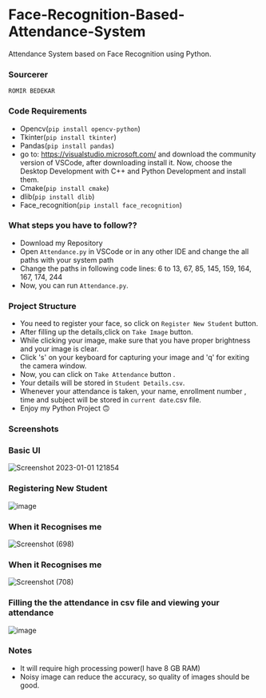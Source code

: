 # Face-Recognition-Based-Attendance-System

Attendance System based on Face Recognition using Python.  

### Sourcerer
`ROMIR BEDEKAR`


### Code Requirements
- Opencv(`pip install opencv-python`)
- Tkinter(`pip install tkinter`)
- Pandas(`pip install pandas`)
- go to: https://visualstudio.microsoft.com/ and download the community version of VSCode, after downloading install it. Now, choose the Desktop Development with C++ and Python Development and install them.
- Cmake(`pip install cmake`)
- dlib(`pip install dlib`)
- Face_recognition(`pip install face_recognition`)

### What steps you have to follow??
- Download my Repository 
- Open `Attendance.py` in VSCode or in any other IDE and change the all paths with your system path
- Change the paths in following code lines:
6 to 13,
67,
85,
145,
159,
164,
167,
174,
244
- Now, you can run `Attendance.py`.

### Project Structure

- You need to register your face, so click on `Register New Student` button.
- After filling up the details,click on `Take Image` button.
- While clicking your image, make sure that you have proper brightness and your image is clear.
- Click 's' on your keyboard for capturing your image and 'q' for exiting the camera window.
- Now, you can click on `Take Attendance` button .
- Your details will be stored in `Student Details.csv`.
- Whenever your attendance is taken, your name, enrollment number , time and subject will be stored in `current date`.csv file.
- Enjoy my Python Project 🙃 

### Screenshots

### Basic UI
![Screenshot 2023-01-01 121854](https://user-images.githubusercontent.com/115364885/210163088-9449c06d-d311-416e-b008-727b1800e364.png)

### Registering New Student
![image](https://user-images.githubusercontent.com/115364885/210163302-16f97c16-4912-465a-bb70-d51bb8622828.png)

### When it Recognises me
![Screenshot (698)](https://user-images.githubusercontent.com/115364885/210163242-00d68c1d-1a97-4cfd-81e7-fc5b5a49ccba.png)

### When it Recognises me
![Screenshot (708)](https://user-images.githubusercontent.com/115364885/213865790-f970adca-8818-4479-9e37-5d5cb806b685.png)


### Filling the the attendance in csv file and viewing your attendance
![image](https://user-images.githubusercontent.com/115364885/210163276-1650d45f-4078-4127-993d-33bd26c00273.png)





### Notes
- It will require high processing power(I have 8 GB RAM)
- Noisy image can reduce the accuracy, so quality of images should be good.
